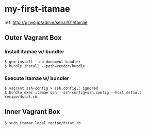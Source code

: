 # my-first-itamae

ref: http://gihyo.jp/admin/serial/01/itamae

## Outer Vagrant Box

### Install Itamae w/ bundler

```
$ gem install --no-document bundler
$ bundle install --path=vendor/bundle
```

### Execute Itamae w/ bundler

```
$ vagrant ssh-config > ssh.config;: ignored
$ bundle exec itamae ssh --ssh-config=ssh.config --host default recipe/dstat.rb
```

## Inner Vagrant Box

```
$ sudo itamae local recipe/dstat.rb
```
